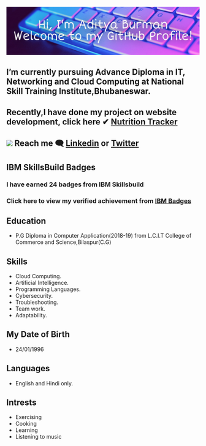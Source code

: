 ![Header](https://github.com/AdityaBurman/AdityaBurman/blob/main/AdityaBurman.jpg)
## I’m currently pursuing Advance Diploma in IT, Networking and Cloud Computing at National Skill Training Institute,Bhubaneswar.
## Recently,I have done my project on website development, click here ✔ <a href="http://nutritiontracker.lovestoblog.com/" target="_blank">Nutrition Tracker</a>
## <img src="https://media.giphy.com/media/hvRJCLFzcasrR4ia7z/giphy.gif" width="25px"> Reach me 🗨 <a href="https://www.linkedin.com/in/aditya-burman-240196/" target="_blank">Linkedin</a> or <a href="https://twitter.com/Aditya_Burman_/" target="_blank">Twitter</a>
## IBM SkillsBuild Badges 
### I have earned 24 badges from IBM Skillsbuild 
### Click here to view my verified achievement from <a href="https://www.credly.com/users/aditya-burman.2ea540c4/" target="_blank">IBM Badges</a>
## Education
- P.G Diploma in Computer Application(2018-19) from L.C.I.T College of Commerce and Science,Bilaspur(C.G)
## Skills
- Cloud Computing.
- Artificial Intelligence. 
- Programming Languages.
- Cybersecurity.
- Troubleshooting.
- Team work.
- Adaptability.
## My Date of Birth
- 24/01/1996
## Languages 
- English and Hindi only.
## Intrests
- Exercising
- Cooking
- Learning
- Listening to music
<!---
AdityaBurman/AdityaBurman is a ✨ special ✨ repository because its `README.md` (this file) appears on your GitHub profile.
You can click the Preview link to take a look at your changes.
--->
